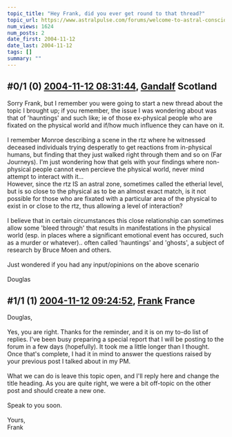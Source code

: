 ```yaml
---
topic_title: "Hey Frank, did you ever get round to that thread?"
topic_url: https://www.astralpulse.com/forums/welcome-to-astral-consciousness!/hey-frank-did-you-ever-get-round-to-that-thread
num_views: 1624
num_posts: 2
date_first: 2004-11-12
date_last: 2004-11-12
tags: []
summary: ""
---
```


## \#0/1 (0) [2004-11-12 08:31:44](https://www.astralpulse.com/forums/index.php?msg=133431), [Gandalf](https://www.astralpulse.com/forums/profile/?u=850) Scotland ##
<section>
Sorry Frank, but I remember you were going to start a new thread about the topic I brought up; if you remember, the issue I was wondering about was that of 'hauntings' and such like; ie of those ex-physical people who are fixated on the physical world and if/how much influence they can have on it.
<br>
<br>
I remember Monroe describing a scene in the rtz where he witnessed deceased individuals trying desperatly to get reactions from in-physical humans, but finding that they just walked right through them and so on (Far Journeys). I'm just wondering how that gels with your findings where non-physical people cannot even percieve the physical world, never mind attempt to interact with it...
<br>
However, since the rtz IS an astral zone, sometimes called the etherial level, but is so close to the physical as to be an almost exact match, is it not possible for those who are fixated with a particular area of the physical to exist in or close to the rtz, thus allowing a level of interaction?
<br>
<br>
I believe that in certain circumstances this close relationship can sometimes allow some 'bleed through' that results in manifestations in the physical world (esp. in places where a significant emotional event has occured, such as a murder or whatever).. often called 'hauntings' and 'ghosts', a subject of research by Bruce Moen and others.
<br>
<br>
Just wondered if you had any input/opinions on the above scenario
<br>
<br>
Douglas
</section>

## \#1/1 (1) [2004-11-12 09:24:52](https://www.astralpulse.com/forums/index.php?msg=133435), [Frank](https://www.astralpulse.com/forums/profile/?u=359) France ##
<section>
Douglas,
<br>
<br>
Yes, you are right. Thanks for the reminder, and it is on my to-do list of replies. I've been busy preparing a special report that I will be posting to the forum in a few days (hopefully). It took me a little longer than I thought. Once that's complete, I had it in mind to answer the questions raised by your previous post I talked about in my PM.
<br>
<br>
What we can do is leave this topic open, and I'll reply here and change the title heading. As you are quite right, we were a bit off-topic on the other post and should create a new one.
<br>
<br>
Speak to you soon.
<br>
<br>
Yours,
<br>
Frank
</section>